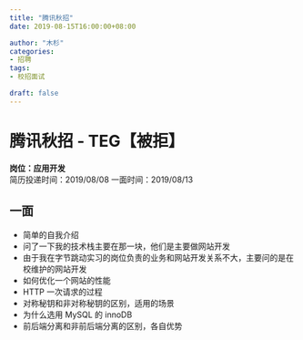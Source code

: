 ```yaml
---
title: "腾讯秋招"
date: 2019-08-15T16:00:00+08:00

author: "木杉"
categories: 
- 招聘
tags: 
- 校招面试

draft: false
---
```


# 腾讯秋招 - TEG【被拒】
**岗位：应用开发**  
简历投递时间：2019/08/08
一面时间：2019/08/13

## 一面
- 简单的自我介绍
- 问了一下我的技术栈主要在那一块，他们是主要做网站开发
- 由于我在字节跳动实习的岗位负责的业务和网站开发关系不大，主要问的是在校维护的网站开发
- 如何优化一个网站的性能
- HTTP 一次请求的过程
- 对称秘钥和非对称秘钥的区别，适用的场景
- 为什么选用 MySQL 的 innoDB
- 前后端分离和非前后端分离的区别，各自优势

